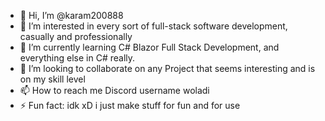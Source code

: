 - 👋 Hi, I’m @karam200888
- 👀 I’m interested in every sort of full-stack software development, casually and professionally
- 🌱 I’m currently learning C# Blazor Full Stack Development, and everything else in C# really.
- 💞️ I’m looking to collaborate on any Project that seems interesting and is on my skill level
- 📫 How to reach me Discord username woladi
- ⚡ Fun fact: idk xD i just make stuff for fun and for use
